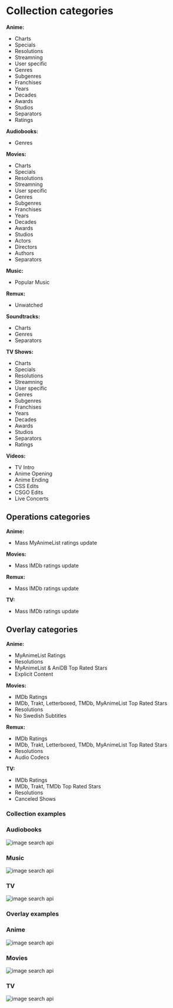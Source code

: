 # Collection categories

**Anime:**

- Charts
- Specials
- Resolutions
- Streamning
- User specific
- Genres
- Subgenres
- Franchises
- Years
- Decades
- Awards
- Studios
- Separators
- Ratings

**Audiobooks:**

- Genres

**Movies:**

- Charts
- Specials
- Resolutions
- Streamning
- User specific
- Genres
- Subgenres
- Franchises
- Years
- Decades
- Awards
- Studios
- Actors
- Directors
- Authors
- Separators

**Music:**

- Popular Music

**Remux:**

- Unwatched

**Soundtracks:**

- Charts
- Genres
- Separators

**TV Shows:**

- Charts
- Specials
- Resolutions
- Streamning
- User specific
- Genres
- Subgenres
- Franchises
- Years
- Decades
- Awards
- Studios
- Separators
- Ratings

**Videos:**

- TV Intro
- Anime Opening
- Anime Ending
- CSS Edits
- CSGO Edits
- Live Concerts

## Operations categories

**Anime:**

- Mass MyAnimeList ratings update

**Movies:**

- Mass IMDb ratings update

**Remux:**

- Mass IMDb ratings update

**TV:**

- Mass IMDb ratings update

## Overlay categories

**Anime:**

- MyAnimeList Ratings
- Resolutions
- MyAnimeList & AniDB Top Rated Stars
- Explicit Content

**Movies:**

- IMDb Ratings
- IMDb, Trakt, Letterboxed, TMDb, MyAnimeList Top Rated Stars
- Resolutions
- No Swedish Subtitles

**Remux:**

- IMDb Ratings
- IMDb, Trakt, Letterboxed, TMDb, MyAnimeList Top Rated Stars
- Resolutions
- Audio Codecs

**TV:**

- IMDb Ratings
- IMDb, Trakt, TMDb Top Rated Stars
- Resolutions
- Canceled Shows

### Collection examples

### Audiobooks

![image search api](https://i.imgur.com/paYKsAV.png)

### Music

![image search api](https://i.imgur.com/Cr3DSsZ.png)

### TV

![image search api](https://i.imgur.com/wAowutX.png)

### Overlay examples

### Anime

![image search api](https://i.imgur.com/FmzDHkO.png)

### Movies

![image search api](https://i.imgur.com/xcq8HqX.png)

### TV

![image search api](https://i.imgur.com/7cUfZ53.png)
